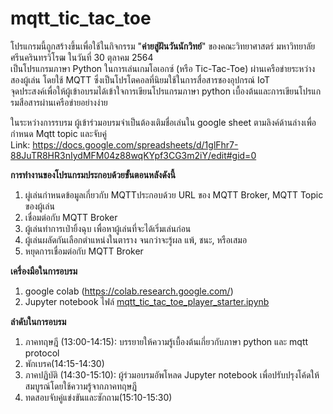 # mqtt_tic_tac_toe
โปรแกรมนี้ถูกสร้างขึ้นเพื่อใช้ในกิจกรรม "__ค่ายสู่ฝันวันนักวิทย์__" ของคณะวิทยาศาสตร์ มหาวิทยาลัยศรีนครินทรวิโรฒ ในวันที่ 30 ตุลาคม 2564<br>
เป็นโปรแกรมภาษา Python ในการเล่นเกมโอเอกซ์ (หรือ Tic-Tac-Toe) ผ่านเครือข่ายระหว่างสองผู้เล่น โดยใช้ MQTT ซึ่งเป็นโปรโตคอลที่นิยมใช้ในการสื่อสารชองอุปกรณ์ IoT<br>
จุดประสงค์เพื่อให้ผู้เข้าอบรมได้เข้าใจการเขียนโปรแกรมภาษา python เบื้องต้นและการเขียนโปรแกรมสือสารผ่านเครือข่ายอย่างง่าย

ในระหว่างการรบรม ผู้เข้าร่วมอบรมจำเป็นต้องเติมชื่อเล่นใน google sheet ตามลิงค์ด้านล่างเพื่อกำหนด Mqtt topic และจับคู่ <br>
Link: https://docs.google.com/spreadsheets/d/1glFhr7-88JuTR8HR3nIydMFM04z88wqKYpf3CG3m2iY/edit#gid=0 <br>

__การทำงานของโปรแกรมประกอบด้วยขั้นตอนหลังดังนี้__
1. ผู่เล่นกำหนดข้อมูลเกี่ยวกับ MQTTประกอบด้วย URL ของ MQTT Broker, MQTT Topic ของผู้เล่น
2. เชื่อมต่อกับ MQTT Broker
3. ผู้เล่นทำการเป่ายิ้งฉุบ เพื่อหาผู้เล่นที่จะได้เริ่มเล่นก่อน
4. ผู้เล่นผลัดกันเลือกตำแหน่งในตาราง จนกว่าจะรู้ผล แพ้, ชนะ, หรือเสมอ
5. หยุดการเชื่อมต่อกับ MQTT Broker

__เครื่องมือในการอบรม__
1. google colab (https://colab.research.google.com/)
2. Jupyter notebook ไฟล์ [mqtt_tic_tac_toe_player_starter.ipynb](https://github.com/theohncom/mqtt_tic_tac_toe/blob/main/mqtt_tic_tac_toe_player_starter.ipynb)

__ลำดับในการอบรม__
1. ภาคทฤษฎี (13:00-14:15): บรรยายให้ความรู้เบื้องต้นเกี่ยวกับภาษา python และ mqtt protocol
2. พักเบรค(14:15-14:30)
3. ภาคปฏิบัติ (14:30-15:10): ผู้ร่วมอบรมอัพโหลด Jupyter notebook เพื่อปรับปรุงโค้ดให้สมบูรณ์โดยใช้ความรู้จากภาคทฤษฎี
4. ทดสอบจับคู่แข่งขันและซักถาม(15:10-15:30)
